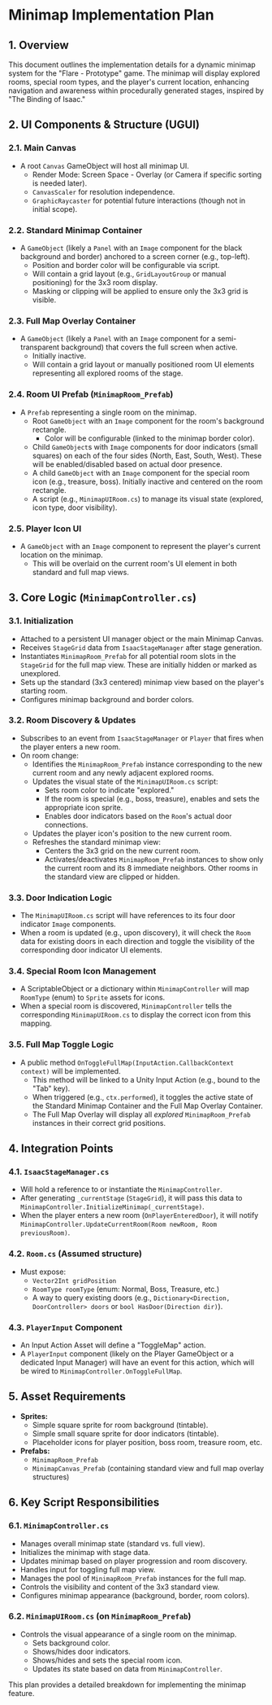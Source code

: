 # Minimap Implementation Plan

## 1. Overview
This document outlines the implementation details for a dynamic minimap system for the "Flare - Prototype" game. The minimap will display explored rooms, special room types, and the player's current location, enhancing navigation and awareness within procedurally generated stages, inspired by "The Binding of Isaac."

## 2. UI Components & Structure (UGUI)

### 2.1. Main Canvas
*   A root `Canvas` GameObject will host all minimap UI.
    *   Render Mode: Screen Space - Overlay (or Camera if specific sorting is needed later).
    *   `CanvasScaler` for resolution independence.
    *   `GraphicRaycaster` for potential future interactions (though not in initial scope).

### 2.2. Standard Minimap Container
*   A `GameObject` (likely a `Panel` with an `Image` component for the black background and border) anchored to a screen corner (e.g., top-left).
    *   Position and border color will be configurable via script.
    *   Will contain a grid layout (e.g., `GridLayoutGroup` or manual positioning) for the 3x3 room display.
    *   Masking or clipping will be applied to ensure only the 3x3 grid is visible.

### 2.3. Full Map Overlay Container
*   A `GameObject` (likely a `Panel` with an `Image` component for a semi-transparent background) that covers the full screen when active.
    *   Initially inactive.
    *   Will contain a grid layout or manually positioned room UI elements representing all explored rooms of the stage.

### 2.4. Room UI Prefab (`MinimapRoom_Prefab`)
*   A `Prefab` representing a single room on the minimap.
    *   Root `GameObject` with an `Image` component for the room's background rectangle.
        *   Color will be configurable (linked to the minimap border color).
    *   Child `GameObject`s with `Image` components for door indicators (small squares) on each of the four sides (North, East, South, West). These will be enabled/disabled based on actual door presence.
    *   A child `GameObject` with an `Image` component for the special room icon (e.g., treasure, boss). Initially inactive and centered on the room rectangle.
    *   A script (e.g., `MinimapUIRoom.cs`) to manage its visual state (explored, icon type, door visibility).

### 2.5. Player Icon UI
*   A `GameObject` with an `Image` component to represent the player's current location on the minimap.
    *   This will be overlaid on the current room's UI element in both standard and full map views.

## 3. Core Logic (`MinimapController.cs`)

### 3.1. Initialization
*   Attached to a persistent UI manager object or the main Minimap Canvas.
*   Receives `StageGrid` data from `IsaacStageManager` after stage generation.
*   Instantiates `MinimapRoom_Prefab` for all potential room slots in the `StageGrid` for the full map view. These are initially hidden or marked as unexplored.
*   Sets up the standard (3x3 centered) minimap view based on the player's starting room.
*   Configures minimap background and border colors.

### 3.2. Room Discovery & Updates
*   Subscribes to an event from `IsaacStageManager` or `Player` that fires when the player enters a new room.
*   On room change:
    *   Identifies the `MinimapRoom_Prefab` instance corresponding to the new current room and any newly adjacent explored rooms.
    *   Updates the visual state of the `MinimapUIRoom.cs` script:
        *   Sets room color to indicate "explored."
        *   If the room is special (e.g., boss, treasure), enables and sets the appropriate icon sprite.
        *   Enables door indicators based on the `Room`'s actual door connections.
    *   Updates the player icon's position to the new current room.
    *   Refreshes the standard minimap view:
        *   Centers the 3x3 grid on the new current room.
        *   Activates/deactivates `MinimapRoom_Prefab` instances to show only the current room and its 8 immediate neighbors. Other rooms in the standard view are clipped or hidden.

### 3.3. Door Indication Logic
*   The `MinimapUIRoom.cs` script will have references to its four door indicator `Image` components.
*   When a room is updated (e.g., upon discovery), it will check the `Room` data for existing doors in each direction and toggle the visibility of the corresponding door indicator UI elements.

### 3.4. Special Room Icon Management
*   A ScriptableObject or a dictionary within `MinimapController` will map `RoomType` (enum) to `Sprite` assets for icons.
*   When a special room is discovered, `MinimapController` tells the corresponding `MinimapUIRoom.cs` to display the correct icon from this mapping.

### 3.5. Full Map Toggle Logic
*   A public method `OnToggleFullMap(InputAction.CallbackContext context)` will be implemented.
    *   This method will be linked to a Unity Input Action (e.g., bound to the "Tab" key).
    *   When triggered (e.g., `ctx.performed`), it toggles the active state of the Standard Minimap Container and the Full Map Overlay Container.
    *   The Full Map Overlay will display all *explored* `MinimapRoom_Prefab` instances in their correct grid positions.

## 4. Integration Points

### 4.1. `IsaacStageManager.cs`
*   Will hold a reference to or instantiate the `MinimapController`.
*   After generating `_currentStage` (`StageGrid`), it will pass this data to `MinimapController.InitializeMinimap(_currentStage)`.
*   When the player enters a new room (`OnPlayerEnteredDoor`), it will notify `MinimapController.UpdateCurrentRoom(Room newRoom, Room previousRoom)`.

### 4.2. `Room.cs` (Assumed structure)
*   Must expose:
    *   `Vector2Int gridPosition`
    *   `RoomType roomType` (enum: Normal, Boss, Treasure, etc.)
    *   A way to query existing doors (e.g., `Dictionary<Direction, DoorController> doors` or `bool HasDoor(Direction dir)`).

### 4.3. `PlayerInput` Component
*   An Input Action Asset will define a "ToggleMap" action.
*   A `PlayerInput` component (likely on the Player GameObject or a dedicated Input Manager) will have an event for this action, which will be wired to `MinimapController.OnToggleFullMap`.

## 5. Asset Requirements
*   **Sprites:**
    *   Simple square sprite for room background (tintable).
    *   Simple small square sprite for door indicators (tintable).
    *   Placeholder icons for player position, boss room, treasure room, etc.
*   **Prefabs:**
    *   `MinimapRoom_Prefab`
    *   `MinimapCanvas_Prefab` (containing standard view and full map overlay structures)

## 6. Key Script Responsibilities

### 6.1. `MinimapController.cs`
*   Manages overall minimap state (standard vs. full view).
*   Initializes the minimap with stage data.
*   Updates minimap based on player progression and room discovery.
*   Handles input for toggling full map view.
*   Manages the pool of `MinimapRoom_Prefab` instances for the full map.
*   Controls the visibility and content of the 3x3 standard view.
*   Configures minimap appearance (background, border, room colors).

### 6.2. `MinimapUIRoom.cs` (on `MinimapRoom_Prefab`)
*   Controls the visual appearance of a single room on the minimap.
    *   Sets background color.
    *   Shows/hides door indicators.
    *   Shows/hides and sets the special room icon.
    *   Updates its state based on data from `MinimapController`.

This plan provides a detailed breakdown for implementing the minimap feature.
